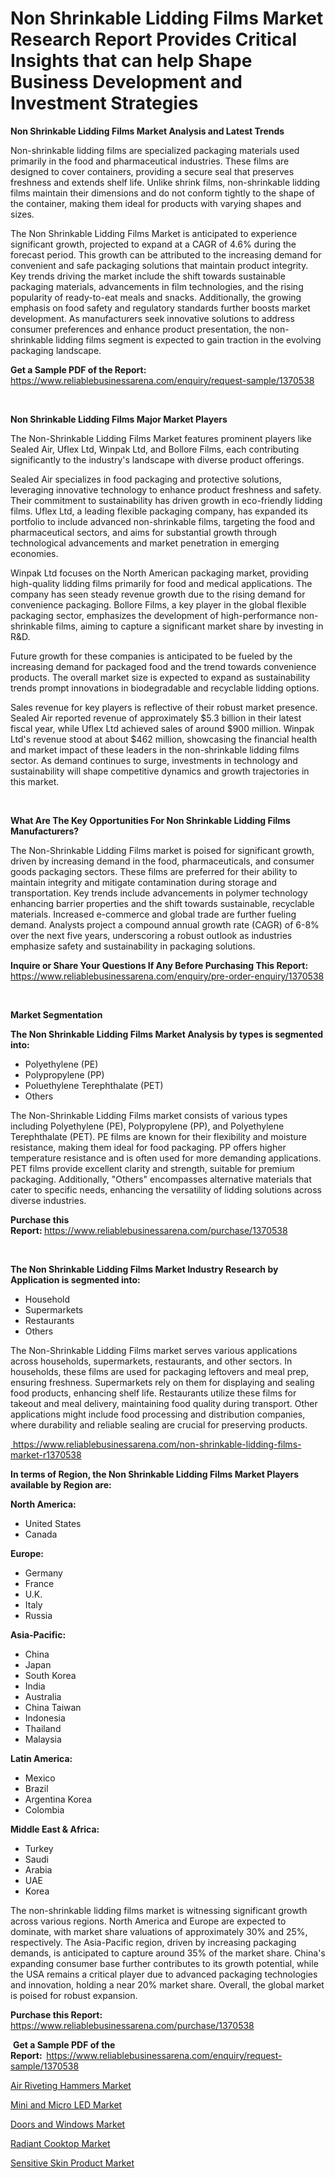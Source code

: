 <p><h1>Non Shrinkable Lidding Films Market Research Report Provides Critical Insights that can help Shape Business Development and Investment Strategies</h1></p><p><strong>Non Shrinkable Lidding Films Market Analysis and Latest Trends</strong></p>
<p><p>Non-shrinkable lidding films are specialized packaging materials used primarily in the food and pharmaceutical industries. These films are designed to cover containers, providing a secure seal that preserves freshness and extends shelf life. Unlike shrink films, non-shrinkable lidding films maintain their dimensions and do not conform tightly to the shape of the container, making them ideal for products with varying shapes and sizes.</p><p>The Non Shrinkable Lidding Films Market is anticipated to experience significant growth, projected to expand at a CAGR of 4.6% during the forecast period. This growth can be attributed to the increasing demand for convenient and safe packaging solutions that maintain product integrity. Key trends driving the market include the shift towards sustainable packaging materials, advancements in film technologies, and the rising popularity of ready-to-eat meals and snacks. Additionally, the growing emphasis on food safety and regulatory standards further boosts market development. As manufacturers seek innovative solutions to address consumer preferences and enhance product presentation, the non-shrinkable lidding films segment is expected to gain traction in the evolving packaging landscape.</p></p>
<p><strong>Get a Sample PDF of the Report:&nbsp;</strong> <a href="https://www.reliablebusinessarena.com/enquiry/request-sample/1370538?utm_campaign=1892&utm_medium=2&utm_source=Github&utm_content=ia&utm_term=26122024&utm_id=non-shrinkable-lidding-films">https://www.reliablebusinessarena.com/enquiry/request-sample/1370538</a></p>
<p>&nbsp;</p>
<p><strong>Non Shrinkable Lidding Films Major Market Players</strong></p>
<p><p>The Non-Shrinkable Lidding Films Market features prominent players like Sealed Air, Uflex Ltd, Winpak Ltd, and Bollore Films, each contributing significantly to the industry's landscape with diverse product offerings.</p><p>Sealed Air specializes in food packaging and protective solutions, leveraging innovative technology to enhance product freshness and safety. Their commitment to sustainability has driven growth in eco-friendly lidding films. Uflex Ltd, a leading flexible packaging company, has expanded its portfolio to include advanced non-shrinkable films, targeting the food and pharmaceutical sectors, and aims for substantial growth through technological advancements and market penetration in emerging economies.</p><p>Winpak Ltd focuses on the North American packaging market, providing high-quality lidding films primarily for food and medical applications. The company has seen steady revenue growth due to the rising demand for convenience packaging. Bollore Films, a key player in the global flexible packaging sector, emphasizes the development of high-performance non-shrinkable films, aiming to capture a significant market share by investing in R&D.</p><p>Future growth for these companies is anticipated to be fueled by the increasing demand for packaged food and the trend towards convenience products. The overall market size is expected to expand as sustainability trends prompt innovations in biodegradable and recyclable lidding options.</p><p>Sales revenue for key players is reflective of their robust market presence. Sealed Air reported revenue of approximately $5.3 billion in their latest fiscal year, while Uflex Ltd achieved sales of around $900 million. Winpak Ltd's revenue stood at about $462 million, showcasing the financial health and market impact of these leaders in the non-shrinkable lidding films sector. As demand continues to surge, investments in technology and sustainability will shape competitive dynamics and growth trajectories in this market.</p></p>
<p>&nbsp;</p>
<p><strong>What Are The Key Opportunities For Non Shrinkable Lidding Films Manufacturers?</strong></p>
<p><p>The Non-Shrinkable Lidding Films market is poised for significant growth, driven by increasing demand in the food, pharmaceuticals, and consumer goods packaging sectors. These films are preferred for their ability to maintain integrity and mitigate contamination during storage and transportation. Key trends include advancements in polymer technology enhancing barrier properties and the shift towards sustainable, recyclable materials. Increased e-commerce and global trade are further fueling demand. Analysts project a compound annual growth rate (CAGR) of 6-8% over the next five years, underscoring a robust outlook as industries emphasize safety and sustainability in packaging solutions.</p></p>
<p><strong>Inquire or Share Your Questions If Any Before Purchasing This Report:</strong> <a href="https://www.reliablebusinessarena.com/enquiry/pre-order-enquiry/1370538?utm_campaign=1892&utm_medium=2&utm_source=Github&utm_content=ia&utm_term=26122024&utm_id=non-shrinkable-lidding-films">https://www.reliablebusinessarena.com/enquiry/pre-order-enquiry/1370538</a></p>
<p>&nbsp;</p>
<p><strong>Market Segmentation</strong></p>
<p><strong>The Non Shrinkable Lidding Films Market Analysis by types is segmented into:</strong></p>
<p><ul><li>Polyethylene (PE)</li><li>Polypropylene (PP)</li><li>Poluethylene Terephthalate (PET)</li><li>Others</li></ul></p>
<p><p>The Non-Shrinkable Lidding Films market consists of various types including Polyethylene (PE), Polypropylene (PP), and Polyethylene Terephthalate (PET). PE films are known for their flexibility and moisture resistance, making them ideal for food packaging. PP offers higher temperature resistance and is often used for more demanding applications. PET films provide excellent clarity and strength, suitable for premium packaging. Additionally, "Others" encompasses alternative materials that cater to specific needs, enhancing the versatility of lidding solutions across diverse industries.</p></p>
<p><strong>Purchase this Report:&nbsp;</strong><a href="https://www.reliablebusinessarena.com/purchase/1370538?utm_campaign=1892&utm_medium=2&utm_source=Github&utm_content=ia&utm_term=26122024&utm_id=non-shrinkable-lidding-films">https://www.reliablebusinessarena.com/purchase/1370538</a></p>
<p>&nbsp;</p>
<p><strong>The Non Shrinkable Lidding Films Market Industry Research by Application is segmented into:</strong></p>
<p><ul><li>Household</li><li>Supermarkets</li><li>Restaurants</li><li>Others</li></ul></p>
<p><p>The Non-Shrinkable Lidding Films market serves various applications across households, supermarkets, restaurants, and other sectors. In households, these films are used for packaging leftovers and meal prep, ensuring freshness. Supermarkets rely on them for displaying and sealing food products, enhancing shelf life. Restaurants utilize these films for takeout and meal delivery, maintaining food quality during transport. Other applications might include food processing and distribution companies, where durability and reliable sealing are crucial for preserving products.</p></p>
<p><a href="https://www.reliablebusinessarena.com/non-shrinkable-lidding-films-market-r1370538?utm_campaign=1892&utm_medium=2&utm_source=Github&utm_content=ia&utm_term=26122024&utm_id=non-shrinkable-lidding-films">&nbsp;https://www.reliablebusinessarena.com/non-shrinkable-lidding-films-market-r1370538</a></p>
<p><strong>In terms of Region, the Non Shrinkable Lidding Films Market Players available by Region are:</strong></p>
<p>
    <p> <strong> North America: </strong>
        <ul>
            <li>United States</li>
            <li>Canada</li>
        </ul>
        </p> 
    <p> <strong> Europe: </strong>
        <ul>
            <li>Germany</li>
            <li>France</li>
            <li>U.K.</li>
            <li>Italy</li>
            <li>Russia</li>
        </ul>
        </p> 
    <p> <strong> Asia-Pacific: </strong>
        <ul>
            <li>China</li>
            <li>Japan</li>
            <li>South Korea</li>
            <li>India</li>
            <li>Australia</li>
            <li>China Taiwan</li>
            <li>Indonesia</li>
            <li>Thailand</li>
            <li>Malaysia</li>
        </ul>
        </p> 
    <p> <strong> Latin America: </strong>
        <ul>
            <li>Mexico</li>
            <li>Brazil</li>
            <li>Argentina Korea</li>
            <li>Colombia</li>
        </ul>
        </p> 
    <p> <strong> Middle East & Africa: </strong>
        <ul>
            <li>Turkey</li>
            <li>Saudi</li>
            <li>Arabia</li>
            <li>UAE</li>
            <li>Korea</li>
        </ul>
    </p>
    </p>
<p><p>The non-shrinkable lidding films market is witnessing significant growth across various regions. North America and Europe are expected to dominate, with market share valuations of approximately 30% and 25%, respectively. The Asia-Pacific region, driven by increasing packaging demands, is anticipated to capture around 35% of the market share. China's expanding consumer base further contributes to its growth potential, while the USA remains a critical player due to advanced packaging technologies and innovation, holding a near 20% market share. Overall, the global market is poised for robust expansion.</p></p>
<p><strong>Purchase this Report: </strong><a href="https://www.reliablebusinessarena.com/purchase/1370538?utm_campaign=1892&utm_medium=2&utm_source=Github&utm_content=ia&utm_term=26122024&utm_id=non-shrinkable-lidding-films">https://www.reliablebusinessarena.com/purchase/1370538</a></p>
<p>&nbsp;<strong>Get a Sample PDF of the Report:&nbsp;&nbsp;</strong><a href="https://www.reliablebusinessarena.com/enquiry/request-sample/1370538?utm_campaign=1892&utm_medium=2&utm_source=Github&utm_content=ia&utm_term=26122024&utm_id=non-shrinkable-lidding-films">https://www.reliablebusinessarena.com/enquiry/request-sample/1370538</a></p>
<p><strong></strong></p>
<p><p><a href="https://github.com/provorikovar/Market-Research-Report-List-6/blob/main/air-riveting-hammers-market.md?utm_campaign=1892&utm_medium=2&utm_source=Github&utm_content=ia&utm_term=26122024&utm_id=non-shrinkable-lidding-films">Air Riveting Hammers Market</a></p><p><a href="https://www.linkedin.com/pulse/mini-micro-led-market-size-forecast-2024-2031-cagr-64-insights-wnxwc?utm_campaign=1892&utm_medium=2&utm_source=Github&utm_content=ia&utm_term=26122024&utm_id=non-shrinkable-lidding-films">Mini and Micro LED Market</a></p><p><a href="https://www.linkedin.com/pulse/doors-windows-market-analysis-post-pandemic-reset-emerging-trends-fx9zf?utm_campaign=1892&utm_medium=2&utm_source=Github&utm_content=ia&utm_term=26122024&utm_id=non-shrinkable-lidding-films">Doors and Windows Market</a></p><p><a href="https://www.linkedin.com/pulse/growth-forecast-radiant-cooktop-industry-projected-95-cagr-gbf6f?utm_campaign=1892&utm_medium=2&utm_source=Github&utm_content=ia&utm_term=26122024&utm_id=non-shrinkable-lidding-films">Radiant Cooktop Market</a></p><p><a href="https://www.linkedin.com/pulse/sensitive-skin-product-market-outlook-report-insights-growth-qcioc?utm_campaign=1892&utm_medium=2&utm_source=Github&utm_content=ia&utm_term=26122024&utm_id=non-shrinkable-lidding-films">Sensitive Skin Product Market</a></p></p>